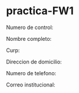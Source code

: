 # practica-FW1
Numero de control:

Nombre completo: 

Curp: 

Direccion de domicilio: 

Numero de telefono: 

Correo institucional: 


